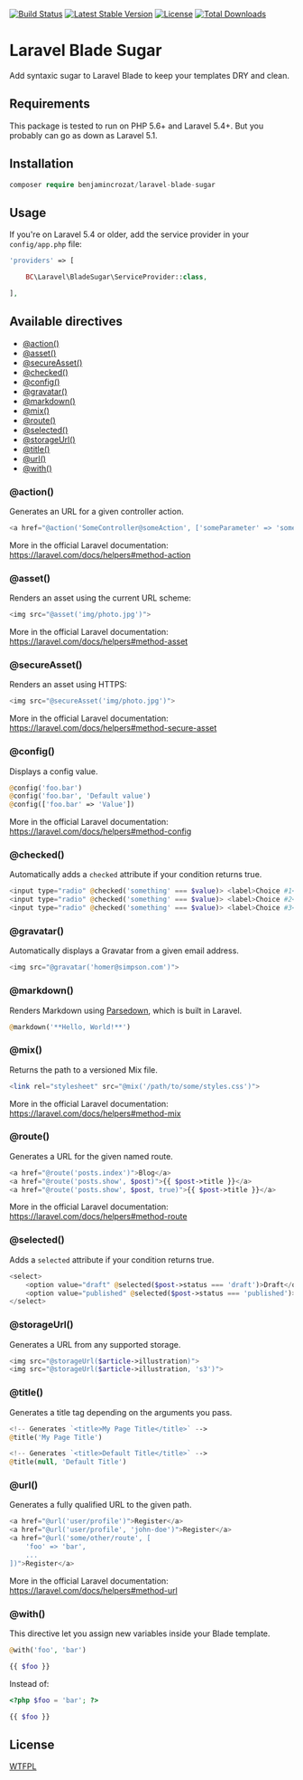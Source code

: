[![Build Status](https://travis-ci.org/benjamincrozat/laravel-blade-sugar.svg?branch=master)](https://travis-ci.org/benjamincrozat/laravel-blade-sugar)
[![Latest Stable Version](https://poser.pugx.org/benjamincrozat/laravel-blade-sugar/v/stable)](https://packagist.org/packages/benjamincrozat/laravel-blade-sugar)
[![License](https://poser.pugx.org/benjamincrozat/laravel-blade-sugar/license)](https://packagist.org/packages/benjamincrozat/laravel-blade-sugar)
[![Total Downloads](https://poser.pugx.org/benjamincrozat/laravel-blade-sugar/downloads)](https://packagist.org/packages/benjamincrozat/laravel-blade-sugar)

# Laravel Blade Sugar

Add syntaxic sugar to Laravel Blade to keep your templates DRY and clean.

## Requirements

This package is tested to run on PHP 5.6+ and Laravel 5.4+. But you probably can go as down as Laravel 5.1.

## Installation

```php
composer require benjamincrozat/laravel-blade-sugar
```

## Usage

If you're on Laravel 5.4 or older, add the service provider in your ```config/app.php``` file:

```php
'providers' => [

    BC\Laravel\BladeSugar\ServiceProvider::class,

],
```

## Available directives

- [@action()](#action)
- [@asset()](#asset)
- [@secureAsset()](#secureasset)
- [@checked()](#checked)
- [@config()](#config)
- [@gravatar()](#gravatar)
- [@markdown()](#markdown)
- [@mix()](#mix)
- [@route()](#route)
- [@selected()](#selected)
- [@storageUrl()](#storageUrl)
- [@title()](#title)
- [@url()](#url)
- [@with()](#with)

### @action()

Generates an URL for a given controller action.

```php
<a href="@action('SomeController@someAction', ['someParameter' => 'someValue'])">Some Link</a>
```

More in the official Laravel documentation: https://laravel.com/docs/helpers#method-action

### @asset()

Renders an asset using the current URL scheme:

```php
<img src="@asset('img/photo.jpg')">
```

More in the official Laravel documentation: https://laravel.com/docs/helpers#method-asset

### @secureAsset()

Renders an asset using HTTPS:

```php
<img src="@secureAsset('img/photo.jpg')">
```

More in the official Laravel documentation: https://laravel.com/docs/helpers#method-secure-asset

### @config()

Displays a config value.

```php
@config('foo.bar')
@config('foo.bar', 'Default value')
@config(['foo.bar' => 'Value'])
```

More in the official Laravel documentation: https://laravel.com/docs/helpers#method-config

### @checked()

Automatically adds a `checked` attribute if your condition returns true.

```php
<input type="radio" @checked('something' === $value)> <label>Choice #1</label>
<input type="radio" @checked('something' === $value)> <label>Choice #2</label>
<input type="radio" @checked('something' === $value)> <label>Choice #3</label>
```

### @gravatar()

Automatically displays a Gravatar from a given email address.

```php
<img src="@gravatar('homer@simpson.com')">
```

### @markdown()

Renders Markdown using [Parsedown](https://github.com/erusev/parsedown), which is built in Laravel.

```php
@markdown('**Hello, World!**')
```

### @mix()

Returns the path to a versioned Mix file.

```php
<link rel="stylesheet" src="@mix('/path/to/some/styles.css')">
```

More in the official Laravel documentation: https://laravel.com/docs/helpers#method-mix

### @route()

Generates a URL for the given named route.

```php
<a href="@route('posts.index')">Blog</a>
<a href="@route('posts.show', $post)">{{ $post->title }}</a>
<a href="@route('posts.show', $post, true)">{{ $post->title }}</a>
```

More in the official Laravel documentation: https://laravel.com/docs/helpers#method-route

### @selected()

Adds a `selected` attribute if your condition returns true.

```php
<select>
    <option value="draft" @selected($post->status === 'draft')>Draft</option>
    <option value="published" @selected($post->status === 'published')>Published</option>
</select>
```

### @storageUrl()

Generates a URL from any supported storage.

```php
<img src="@storageUrl($article->illustration)">
<img src="@storageUrl($article->illustration, 's3')">
```

### @title()

Generates a title tag depending on the arguments you pass.

```php
<!-- Generates `<title>My Page Title</title>` -->
@title('My Page Title')

<!-- Generates `<title>Default Title</title>` -->
@title(null, 'Default Title')
```

### @url()

Generates a fully qualified URL to the given path.

```php
<a href="@url('user/profile')">Register</a>
<a href="@url('user/profile', 'john-doe')">Register</a>
<a href="@url('some/other/route', [
    'foo' => 'bar',
    ...
])">Register</a>
```

More in the official Laravel documentation: https://laravel.com/docs/helpers#method-url

### @with()

This directive let you assign new variables inside your Blade template.

```php
@with('foo', 'bar')

{{ $foo }}
```

Instead of:

```php
<?php $foo = 'bar'; ?>

{{ $foo }}
```

## License

[WTFPL](http://www.wtfpl.net/about/)
